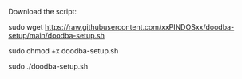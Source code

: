 Download the script:

sudo wget https://raw.githubusercontent.com/xxPINDOSxx/doodba-setup/main/doodba-setup.sh

sudo chmod +x doodba-setup.sh

sudo ./doodba-setup.sh